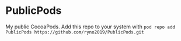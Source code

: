 PublicPods
==========

My public CocoaPods. Add this repo to your system with ```pod repo add PublicPods https://github.com/ryno2019/PublicPods.git```
